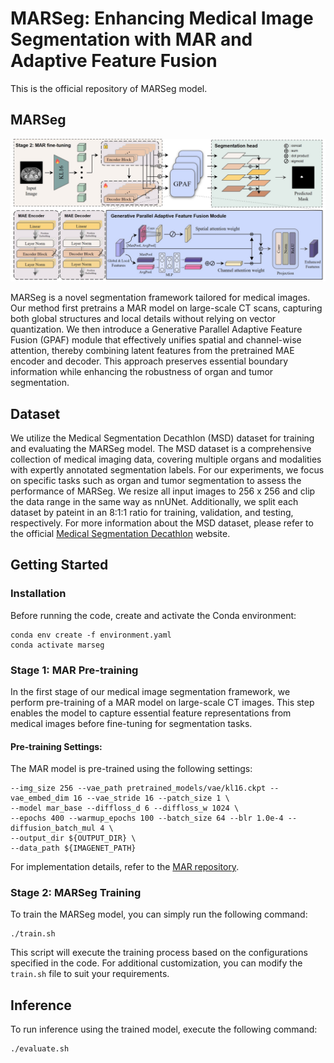 # MARSeg: Enhancing Medical Image Segmentation with MAR and Adaptive Feature Fusion

This is the official repository of MARSeg model.

## MARSeg
![MARSeg Model](images/MARSeg.jpg)

MARSeg is a novel segmentation framework tailored for medical images. Our method first pretrains a MAR model on large-scale CT scans, capturing both global structures and local details without relying on vector quantization. We then introduce a Generative Parallel Adaptive Feature Fusion (GPAF) module that effectively unifies spatial and channel-wise attention, thereby combining latent features from the pretrained MAE encoder and decoder. This approach preserves essential boundary information while enhancing the robustness of organ and tumor segmentation.

## Dataset
We utilize the Medical Segmentation Decathlon (MSD) dataset for training and evaluating the MARSeg model. The MSD dataset is a comprehensive collection of medical imaging data, covering multiple organs and modalities with expertly annotated segmentation labels. For our experiments, we focus on specific tasks such as organ and tumor segmentation to assess the performance of MARSeg. We resize all input images to 256 x 256 and clip the data range in the same way as nnUNet. Additionally, we split each dataset by pateint in an 8:1:1 ratio for training, validation, and testing, respectively. For more information about the MSD dataset, please refer to the official [Medical Segmentation Decathlon](http://medicaldecathlon.com/) website.

## Getting Started

### Installation
Before running the code, create and activate the Conda environment:
```
conda env create -f environment.yaml
conda activate marseg
```
### Stage 1: MAR Pre-training
In the first stage of our medical image segmentation framework, we perform pre-training of a MAR model on large-scale CT images. This step enables the model to capture essential feature representations from medical images before fine-tuning for segmentation tasks.
#### Pre-training Settings:
The MAR model is pre-trained using the following settings:
```
--img_size 256 --vae_path pretrained_models/vae/kl16.ckpt --vae_embed_dim 16 --vae_stride 16 --patch_size 1 \
--model mar_base --diffloss_d 6 --diffloss_w 1024 \
--epochs 400 --warmup_epochs 100 --batch_size 64 --blr 1.0e-4 --diffusion_batch_mul 4 \
--output_dir ${OUTPUT_DIR} \
--data_path ${IMAGENET_PATH}
```
For implementation details, refer to the [MAR repository](https://github.com/LTH14/mar).

### Stage 2: MARSeg Training
To train the MARSeg model, you can simply run the following command:
```
./train.sh
```
This script will execute the training process based on the configurations specified in the code. For additional customization, you can modify the ```train.sh``` file to suit your requirements.

## Inference
To run inference using the trained model, execute the following command:
```
./evaluate.sh
```
